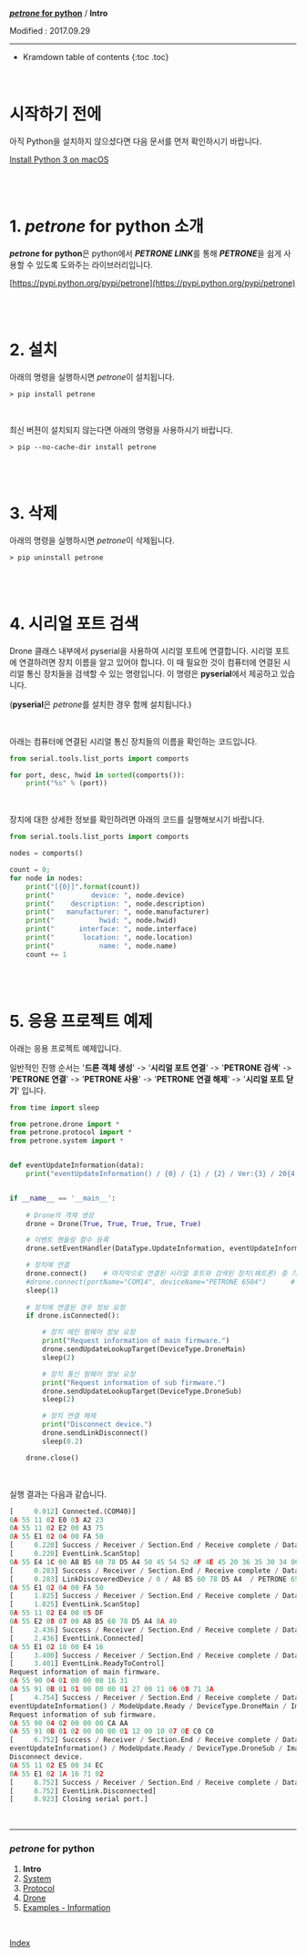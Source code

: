 **[*petrone* for python](index.md)** / **Intro**

Modified : 2017.09.29

---

* Kramdown table of contents
{:toc .toc}

<br>


# 시작하기 전에

아직 Python을 설치하지 않으셨다면 다음 문서를 먼저 확인하시기 바랍니다.

[Install Python 3 on macOS](/documents/kr/manual/install_python_3_on_mac_os/)


<br>
<br>


# 1. *petrone* for python 소개

***petrone* for python**은 python에서 ***PETRONE LINK***를 통해 ***PETRONE***을 쉽게 사용할 수 있도록 도와주는 라이브러리입니다.

[https://pypi.python.org/pypi/petrone](https://pypi.python.org/pypi/petrone)


<br>
<br>


# 2. 설치

아래의 명령을 실행하시면 *petrone*이 설치됩니다.

```
> pip install petrone
```

<br>

최신 버젼이 설치되지 않는다면 아래의 명령을 사용하시기 바랍니다.

```
> pip --no-cache-dir install petrone
```


<br>
<br>


# 3. 삭제

아래의 명령을 실행하시면 *petrone*이 삭제됩니다.

```
> pip uninstall petrone
```


<br>
<br>


# 4. 시리얼 포트 검색


Drone 클래스 내부에서 pyserial을 사용하여 시리얼 포트에 연결합니다. 시리얼 포트에 연결하려면 장치 이름을 알고 있어야 합니다. 이 때 필요한 것이 컴퓨터에 연결된 시리얼 통신 장치들을 검색할 수 있는 명령입니다. 이 명령은 **pyserial**에서 제공하고 있습니다.

(**pyserial**은 *petrone*를 설치한 경우 함께 설치됩니다.)

<br>

아래는 컴퓨터에 연결된 시리얼 통신 장치들의 이름을 확인하는 코드입니다.

```py
from serial.tools.list_ports import comports

for port, desc, hwid in sorted(comports()):
    print("%s" % (port))
```

<br>

장치에 대한 상세한 정보를 확인하려면 아래의 코드를 실행해보시기 바랍니다.

```py
from serial.tools.list_ports import comports

nodes = comports()

count = 0;
for node in nodes:
    print("[{0}]".format(count))
    print("         device: ", node.device)
    print("    description: ", node.description)
    print("   manufacturer: ", node.manufacturer)
    print("           hwid: ", node.hwid)
    print("      interface: ", node.interface)
    print("       location: ", node.location)
    print("           name: ", node.name)
    count += 1
```


<br>
<br>


# 5. 응용 프로젝트 예제

아래는 응용 프로젝트 예제입니다.

일반적인 진행 순서는 '**드론 객체 생성**' -> '**시리얼 포트 연결**' -> '**PETRONE 검색**' ->  '**PETRONE 연결**' -> '**PETRONE 사용**' ->  '**PETRONE 연결 해제**' ->  '**시리얼 포트 닫기**' 입니다.

```py
from time import sleep

from petrone.drone import *
from petrone.protocol import *
from petrone.system import *


def eventUpdateInformation(data):
    print("eventUpdateInformation() / {0} / {1} / {2} / Ver:{3} / 20{4:02}.{5}.{6}".format(data.modeUpdate, data.deviceType, data.imageType, data.version, data.year, data.month, data.day))


if __name__ == '__main__':
    
    # Drone의 객체 생성
    drone = Drone(True, True, True, True, True)

    # 이벤트 핸들링 함수 등록
    drone.setEventHandler(DataType.UpdateInformation, eventUpdateInformation)

    # 장치에 연결
    drone.connect()    # 마지막으로 연결된 시리얼 포트와 검색된 장치(페트론) 중 가장 신호가 강한 장치에 연결
    #drone.connect(portName="COM14", deviceName="PETRONE 6504")      # 시리얼 포트와 장치(페트론)를 지정하여 연결
    sleep(1)
    
    # 장치에 연결된 경우 정보 요청
    if drone.isConnected():

        # 장치 메인 펌웨어 정보 요청
        print("Request information of main firmware.")
        drone.sendUpdateLookupTarget(DeviceType.DroneMain)
        sleep(2)

        # 장치 통신 펌웨어 정보 요청
        print("Request information of sub firmware.")
        drone.sendUpdateLookupTarget(DeviceType.DroneSub)
        sleep(2)

        # 장치 연결 해제
        print("Disconnect device.")
        drone.sendLinkDisconnect()
        sleep(0.2)

    drone.close()
```

<br>

실행 결과는 다음과 같습니다.

```py
[     0.012] Connected.(COM40)]
0A 55 11 02 E0 03 A2 23
0A 55 11 02 E2 00 A3 75
0A 55 E1 02 04 00 FA 50
[     0.220] Success / Receiver / Section.End / Receive complete / DataType.LinkEvent / [receive: 0x50FA]
[     0.220] EventLink.ScanStop]
0A 55 E4 1C 00 A8 B5 60 78 D5 A4 50 45 54 52 4F 4E 45 20 36 35 30 34 00 00 00 00 00 00 00 00 D6 CF 54
[     0.283] Success / Receiver / Section.End / Receive complete / DataType.LinkDiscoveredDevice / [receive: 0x54CF]
[     0.283] LinkDiscoveredDevice / 0 / A8 B5 60 78 D5 A4  / PETRONE 6504 / -42]
0A 55 E1 02 04 00 FA 50
[     1.825] Success / Receiver / Section.End / Receive complete / DataType.LinkEvent / [receive: 0x50FA]
[     1.825] EventLink.ScanStop]
0A 55 11 02 E4 00 05 DF
0A 55 E2 08 07 00 A8 B5 60 78 D5 A4 8A 49
[     2.436] Success / Receiver / Section.End / Receive complete / DataType.LinkEventAddress / [receive: 0x498A]
[     2.436] EventLink.Connected]
0A 55 E1 02 18 00 E4 16
[     3.400] Success / Receiver / Section.End / Receive complete / DataType.LinkEvent / [receive: 0x16E4]
[     3.401] EventLink.ReadyToControl]
Request information of main firmware.
0A 55 90 04 01 00 00 00 16 31
0A 55 91 0B 01 01 00 00 00 01 27 00 11 06 08 71 3A
[     4.754] Success / Receiver / Section.End / Receive complete / DataType.UpdateInformation / [receive: 0x3A71]
eventUpdateInformation() / ModeUpdate.Ready / DeviceType.DroneMain / ImageType.ImageA / Ver:39 / 2017.6.8
Request information of sub firmware.
0A 55 90 04 02 00 00 00 CA AA
0A 55 91 0B 01 02 00 00 00 01 12 00 10 07 0E C0 C0
[     6.752] Success / Receiver / Section.End / Receive complete / DataType.UpdateInformation / [receive: 0xC0C0]
eventUpdateInformation() / ModeUpdate.Ready / DeviceType.DroneSub / ImageType.ImageA / Ver:18 / 2016.7.14
Disconnect device.
0A 55 11 02 E5 00 34 EC
0A 55 E1 02 1A 16 71 02
[     8.752] Success / Receiver / Section.End / Receive complete / DataType.LinkEvent / [receive: 0x0271]
[     8.752] EventLink.Disconnected]
[     8.923] Closing serial port.]
```


<br>

---

<h3><i>petrone</i> for python</H3>

 1. **Intro**
 2. [System](02_system.md)
 3. [Protocol](03_protocol.md)
 4. [Drone](04_drone.md)
 5. [Examples - Information](examples_01_information.md)

<br>

[Index](index.md)
